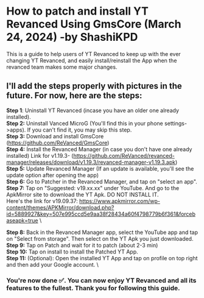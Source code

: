 # How to patch and install YT Revanced Using GmsCore (March 24, 2024) -by ShashiKPD
This is a guide to help users of YT Revanced to keep up with the ever changing YT Revanced, and easily install/reinstall the App when the revanced team makes some major changes.

## I'll add the steps properly with pictures in the future. For now, here are the steps:

**Step 1**: Uninstall YT Revanced (incase you have an older one already installed). \
**Step 2:** Uninstall Vanced MicroG (You'll find this in your phone settings->apps). If you can't find it, you may skip this step. \
**Step 3:** Download and install GmsCore (https://github.com/ReVanced/GmsCore) \
**Step 4:** Install the Revanced Manager (in case you don't have one already installed)
Link for v1.19.3- (https://github.com/ReVanced/revanced-manager/releases/download/v1.19.3/revanced-manager-v1.19.3.apk) \
**Step 5:** Update Revanced Manager (If an update is available, you'll see the update option after opening the app) \
**Step 6:** Go to Patcher in the Revanced Manager, and tap on "select an app". \
**Step 7:** Tap on "Suggested: v19.xx.xx" under YouTube. And go to the ApkMirror site to download the YT Apk. DO NOT INSTALL IT. \
Here's the link for v19.09.37: https://www.apkmirror.com/wp-content/themes/APKMirror/download.php?id=5889927&key=507e995ccd5e9aa38f28434a60f4798779b6f361&forcebaseapk=true \

**Step 8:** Back in the Revanced Manager app, select the YouTube app and tap on "Select from storage". Then select on the YT Apk you just downloaded. \
**Step 9:** Tap on Patch and wait for it to patch (about 2-3 min)  \
**Step 10:** Tap on install to install the Patched YT App. \
**Step 11:** (Optional): Open the installed YT App and tap on profile on top right and then add your Google account. \

### You're now done ✅. You can now enjoy YT Revanced and all its features to the fullest. Thank you for following this guide.
